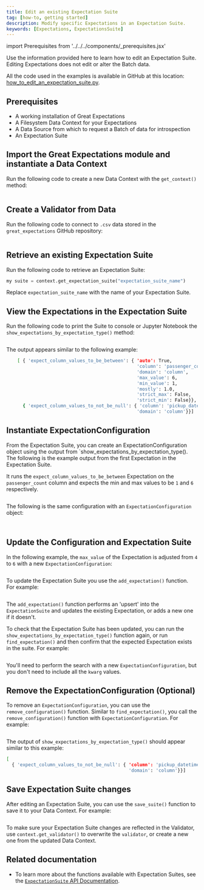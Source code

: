 ```yaml
---
title: Edit an existing Expectation Suite 
tag: [how-to, getting started]
description: Modify specific Expectations in an Expectation Suite.
keywords: [Expectations, ExpectationsSuite]
---
```


import Prerequisites from '../../../components/_prerequisites.jsx'

Use the information provided here to learn how to edit an Expectation Suite. Editing Expectations does not edit or alter the Batch data.

All the code used in the examples is available in GitHub at this location: [how_to_edit_an_expectation_suite.py](https://github.com/great-expectations/great_expectations/blob/develop/tests/integration/docusaurus/expectations/how_to_edit_an_expectation_suite.py).


## Prerequisites

<Prerequisites>

- A working installation of Great Expectations
- A Filesystem Data Context for your Expectations
- A Data Source from which to request a Batch of data for introspection
- An Expectation Suite

</Prerequisites> 

## Import the Great Expectations module and instantiate a Data Context

Run the following code to create a new Data Context with the `get_context()` method:

```python name="tests/integration/docusaurus/expectations/how_to_edit_an_expectation_suite get_context"
```

## Create a Validator from Data 

Run the following code to connect to `.csv` data stored in the `great_expectations` GitHub repository:

```python name="tests/integration/docusaurus/expectations/how_to_edit_an_expectation_suite create_validator"
```

## Retrieve an existing Expectation Suite 

Run the following code to retrieve an Expectation Suite:

```python
my suite = context.get_expectation_suite("expectation_suite_name")
```
Replace `expectation_suite_name` with the name of your Expectation Suite.

## View the Expectations in the Expectation Suite

Run the following code to print the Suite to console or Jupyter Notebook the `show_expectations_by_expectation_type()` method:

```python name="tests/integration/docusaurus/expectations/how_to_edit_an_expectation_suite show_suite"
```

The output appears similar to the following example: 

```bash 
    [ { 'expect_column_values_to_be_between': { 'auto': True,
                                                'column': 'passenger_count',
                                                'domain': 'column',
                                                'max_value': 6,
                                                'min_value': 1,
                                                'mostly': 1.0,
                                                'strict_max': False,
                                                'strict_min': False}},
      { 'expect_column_values_to_not_be_null': { 'column': 'pickup_datetime',
                                                'domain': 'column'}}]
```

## Instantiate ExpectationConfiguration 

From the Expectation Suite, you can create an ExpectationConfiguration object using the output from `show_expectations_by_expectation_type(). The following is the example output from the first Expectation in the Expectation Suite. 

It runs the `expect_column_values_to_be_between` Expectation on the `passenger_count` column and expects the min and max values to be `1` and `6` respectively. 

```python name="tests/integration/docusaurus/expectations/how_to_edit_an_expectation_suite example_dict_1"
```

The following is the same configuration with an `ExpectationConfiguration` object:  

```python name="tests/integration/docusaurus/expectations/how_to_edit_an_expectation_suite import_expectation_configuration"
```
```python name="tests/integration/docusaurus/expectations/how_to_edit_an_expectation_suite example_configuration_1"
```

## Update the Configuration and Expectation Suite

In the following example, the `max_value` of the Expectation is adjusted from `4` to `6` with a new `ExpectationConfiguration`: 

```python name="tests/integration/docusaurus/expectations/how_to_edit_an_expectation_suite updated_configuration"
```

To update the Expectation Suite you use the `add_expectation()` function. For example:

```python name="tests/integration/docusaurus/expectations/how_to_edit_an_expectation_suite add_configuration"
```
The `add_expectation()` function performs an 'upsert' into the `ExpectationSuite` and updates the existing Expectation, or adds a new one if it doesn't.

To check that the Expectation Suite has been updated, you can run the `show_expectations_by_expectation_type()` function again, or run `find_expectation()` and then confirm that the expected Expectation exists in the suite. For example:

```python name="tests/integration/docusaurus/expectations/how_to_edit_an_expectation_suite find_configuration"
```

You'll need to perform the search with a new `ExpectationConfiguration`, but you don't need to include all the `kwarg` values.

## Remove the ExpectationConfiguration (Optional)

To remove an `ExpectationConfiguration`, you can use the `remove_configuration()` function. Similar to `find_expectation()`, you call the `remove_configuration()` function with `ExpectationConfiguration`. For example:

```python name="tests/integration/docusaurus/expectations/how_to_edit_an_expectation_suite remove_configuration"
```

The output of `show_expectations_by_expectation_type()` should appear similar to this example: 

```bash 
[ 
  { 'expect_column_values_to_not_be_null': { 'column': 'pickup_datetime',
                                             'domain': 'column'}}]
```

## Save Expectation Suite changes

After editing an Expectation Suite, you can use the `save_suite()` function to save it to your Data Context. For example:

```python name="tests/integration/docusaurus/expectations/how_to_edit_an_expectation_suite save_suite"
```
To make sure your Expectation Suite changes are reflected in the Validator, use `context.get_validator()` to overwrite the `validator`, or create a new one from the updated Data Context.

## Related documentation

- To learn more about the functions available with Expectation Suites, see the [`ExpectationSuite` API Documentation](https://docs.greatexpectations.io/docs/reference/api/core/ExpectationSuite_class). 

